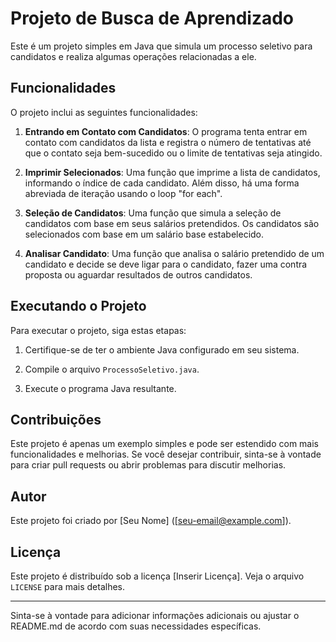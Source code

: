 # Projeto de Busca de Aprendizado

Este é um projeto simples em Java que simula um processo seletivo para candidatos e realiza algumas operações relacionadas a ele.

## Funcionalidades

O projeto inclui as seguintes funcionalidades:

1. **Entrando em Contato com Candidatos**: O programa tenta entrar em contato com candidatos da lista e registra o número de tentativas até que o contato seja bem-sucedido ou o limite de tentativas seja atingido.

2. **Imprimir Selecionados**: Uma função que imprime a lista de candidatos, informando o índice de cada candidato. Além disso, há uma forma abreviada de iteração usando o loop "for each".

3. **Seleção de Candidatos**: Uma função que simula a seleção de candidatos com base em seus salários pretendidos. Os candidatos são selecionados com base em um salário base estabelecido.

4. **Analisar Candidato**: Uma função que analisa o salário pretendido de um candidato e decide se deve ligar para o candidato, fazer uma contra proposta ou aguardar resultados de outros candidatos.

## Executando o Projeto

Para executar o projeto, siga estas etapas:

1. Certifique-se de ter o ambiente Java configurado em seu sistema.

2. Compile o arquivo `ProcessoSeletivo.java`.

3. Execute o programa Java resultante.

## Contribuições

Este projeto é apenas um exemplo simples e pode ser estendido com mais funcionalidades e melhorias. Se você desejar contribuir, sinta-se à vontade para criar pull requests ou abrir problemas para discutir melhorias.

## Autor

Este projeto foi criado por [Seu Nome] ([seu-email@example.com]).

## Licença

Este projeto é distribuído sob a licença [Inserir Licença]. Veja o arquivo `LICENSE` para mais detalhes.

---

Sinta-se à vontade para adicionar informações adicionais ou ajustar o README.md de acordo com suas necessidades específicas.
